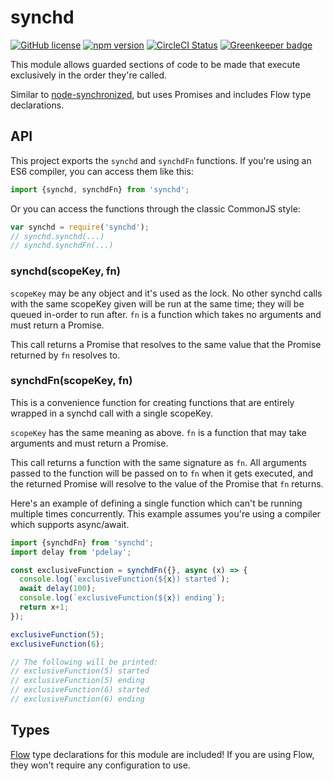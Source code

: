 # synchd

[![GitHub license](https://img.shields.io/badge/license-MIT-blue.svg)](https://github.com/AgentME/synchd/blob/master/LICENSE.txt) [![npm version](https://img.shields.io/npm/v/synchd.svg?style=flat)](https://www.npmjs.com/package/synchd) [![CircleCI Status](https://circleci.com/gh/AgentME/synchd.svg?style=shield)](https://circleci.com/gh/AgentME/synchd) [![Greenkeeper badge](https://badges.greenkeeper.io/AgentME/synchd.svg)](https://greenkeeper.io/)

This module allows guarded sections of code to be made that execute exclusively
in the order they're called.

Similar to [node-synchronized](https://github.com/jupiter/node-synchronized),
but uses Promises and includes Flow type declarations.

## API

This project exports the `synchd` and `synchdFn` functions. If you're using an
ES6 compiler, you can access them like this:

```js
import {synchd, synchdFn} from 'synchd';
```

Or you can access the functions through the classic CommonJS style:

```js
var synchd = require('synchd');
// synchd.synchd(...)
// synchd.synchdFn(...)
```

### synchd(scopeKey, fn)

`scopeKey` may be any object and it's used as the lock. No other synchd calls
with the same scopeKey given will be run at the same time; they will be queued
in-order to run after. `fn` is a function which takes no arguments and must
return a Promise.

This call returns a Promise that resolves to the same value that the Promise
returned by `fn` resolves to.

### synchdFn(scopeKey, fn)

This is a convenience function for creating functions that are entirely wrapped
in a synchd call with a single scopeKey.

`scopeKey` has the same meaning as above. `fn` is a function that may take
arguments and must return a Promise.

This call returns a function with the same signature as `fn`. All arguments
passed to the function will be passed on to `fn` when it gets executed, and the
returned Promise will resolve to the value of the Promise that `fn` returns.

Here's an example of defining a single function which can't be running multiple
times concurrently. This example assumes you're using a compiler which supports
async/await.

```js
import {synchdFn} from 'synchd';
import delay from 'pdelay';

const exclusiveFunction = synchdFn({}, async (x) => {
  console.log(`exclusiveFunction(${x}) started`);
  await delay(100);
  console.log(`exclusiveFunction(${x}) ending`);
  return x+1;
});

exclusiveFunction(5);
exclusiveFunction(6);

// The following will be printed:
// exclusiveFunction(5) started
// exclusiveFunction(5) ending
// exclusiveFunction(6) started
// exclusiveFunction(6) ending
```

## Types

[Flow](https://flowtype.org/) type declarations for this module are included!
If you are using Flow, they won't require any configuration to use.
